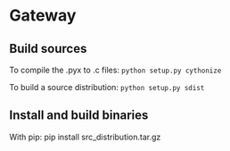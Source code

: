 # Gateway

## Build sources

To compile the .pyx to .c files:
`python setup.py cythonize`


To build a source distribution:
`python setup.py sdist`


## Install and build binaries

With pip: pip install src_distribution.tar.gz